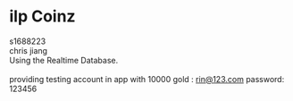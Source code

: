 # ilp Coinz
s1688223 <br>
chris jiang <br>
Using the Realtime Database.<br>
<br>
providing testing account in app with 10000 gold : rin@123.com   password: 123456<br>
